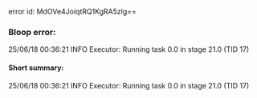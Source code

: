 error id: MdOVe4JoiqtRQ1KgRA5zlg==
### Bloop error:

25/06/18 00:36:21 INFO Executor: Running task 0.0 in stage 21.0 (TID 17)
#### Short summary: 

25/06/18 00:36:21 INFO Executor: Running task 0.0 in stage 21.0 (TID 17)